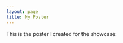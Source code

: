 ```yaml
---
layout: page
title: My Poster
---
```


This is the poster I created for the showcase:

<object data="{{ site.url }}{{ site.baseurl }}/images/capstone_poster.pdf" width="1000" height="1000" type="application/pdf"></object>

